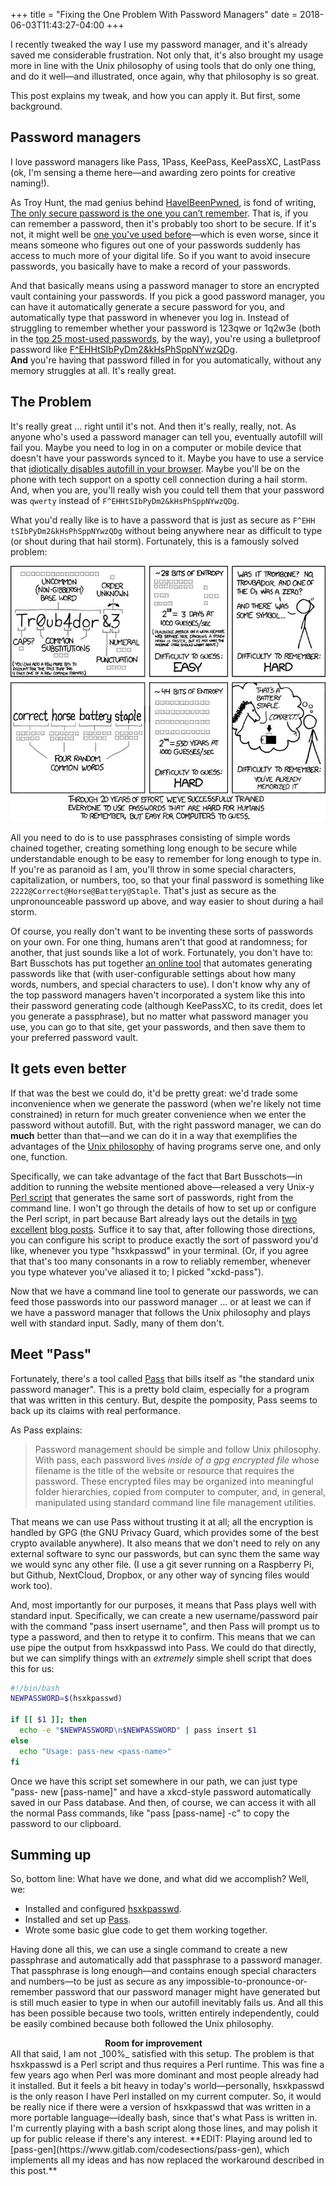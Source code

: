 +++
title = "Fixing the One Problem With Password Managers"
date = 2018-06-03T11:43:27-04:00
+++

I recently tweaked the way I use my password manager, and it's already
saved me considerable frustration.  Not only that, it's also brought my
usage more in line with the Unix philosophy of using tools that do only
one thing, and do it well—and illustrated, once again, why that philosophy
is so great.

This post explains my tweak, and how you can apply it.  But first, some
background.

<!-- more -->

## Password managers
I love password managers like Pass, 1Pass, KeePass, KeePassXC, LastPass (ok,
I'm sensing a theme here—and awarding zero points for creative naming!).

As Troy Hunt, the mad genius behind [HaveIBeenPwned](https://HaveIBeenPwned.com),
is fond of writing, [The only secure password is the one you can’t
remember](https://www.troyhunt.com/only-secure-password-is-one-you-cant/).
That is, if you can remember a password, then
it's probably too short to be secure.  If it's not, it might well be 
[one you've used before](https://xkcd.com/792/)—which 
is even worse, since it means someone who figures out one of your passwords 
suddenly has access to much more of your digital life.  So if you want to
avoid insecure passwords, you basically have to make a record of your
passwords.

And that basically means using a password manager to store an encrypted
vault containing your passwords.  If you pick a good password manager, you can
have it automatically generate a secure password for you, and automatically
type that password in whenever you log in.  Instead of struggling to remember
whether your password is 123qwe or 1q2w3e (both in the [top 25 most-used 
passwords](https://www.huffingtonpost.com/entry/2016-most-common-passwords_us_587f9663e4b0c147f0bc299d), by the way), you're using 
a bulletproof password like [F^EHHtSIbPyDm2&kHsPhSppNYwzQDg](https://kevq.uk/are-password-managers-worth-it/).  
<strong>And</strong> you're having that password filled in for you 
automatically, without any memory struggles at all.  It's really great.

## The Problem
It's really great … right until it's not.  And then it's really, really, not.  As anyone who's used a password manager can tell you, eventually autofill 
will fail you.  Maybe you need to log in on a computer or mobile device that 
doesn't have your passwords synced to it.  Maybe you have to use a service that
[idiotically disables autofill in your
browser](https://www.troyhunt.com/the-cobra-effect-that-is-disabling/).
Maybe you'll be on the
phone with tech support on a spotty cell connection during a hail storm.  And,
when you are, you'll really wish you could tell them that your password was 
`qwerty` instead of `F^EHH`&#8203;`tSIbP`&#8203;`yDm2&k`&#8203;`HsPhSp`&#8203;`pNYw`&#8203;`zQDg`.

What you'd really like is to have a password that is just as
secure as `F^EHH`&#8203;`tSIbP`&#8203;`yDm2&k`&#8203;`HsPhSp`&#8203;`pNYw`&#8203;`zQDg` without being
anywhere near as difficult to type (or shout during that hail storm).
Fortunately, this is a famously solved problem:

[![XKCD comic depicting use of a passphrase instead of a password](xkcd_936.jpg)](xkcd_936.jpg)

All you need to do is to use passphrases consisting of simple words 
chained together, creating something long enough to be secure while 
understandable enough to be easy to remember for long enough to type in.  If 
you're as paranoid as I am, you'll throw in some special characters, 
capitalization, or numbers, too, so that your final password is something like 
`2222@`&#8203;`Correct@`&#8203;`Horse@`&#8203;`Battery@`&#8203;`Staple`.  That's just as secure as the 
unpronounceable password up above, and way easier to shout during a hail storm.

Of course, you really don't want to be inventing these sorts of passwords on
your own.  For one thing, humans aren't that good at randomness; for another,
that just sounds like a lot of work.  Fortunately, you don't have to: Bart
Busschots has put together [an online tool](https://xkpasswd.net) that
automates generating passwords like that (with
user-configurable settings about how many words, numbers, and special
characters to use).  I don't know why any of the top password managers haven't
incorporated a system like this into their password generating code (although
KeePassXC, to its credit, does let you generate a passphrase), but no
matter what password manager you use, you can go to that site, get your
passwords, and then save them to your preferred password vault. 

## It gets even better
If that was the best we could do, it'd be pretty great: we'd trade some
inconvenience when we generate the password (when we're likely not time
constrained) in return for much greater convenience when we enter the password
without autofill.  But, with the right password manager, we can do
**much** better than that—and we can do it in a way that
exemplifies the advantages of the [Unix philosophy](https://en.wikipedia.org/wiki/Unix_philosophy) of having programs serve one, and only one, function.

Specifically, we can take advantage of the fact that Bart Busschots—in
addition to running the website mentioned above—released a very Unix-y 
[Perl script](https://www.bartbusschots.ie/s/publications/software/xkpasswd/)
that generates the same sort of passwords, right from the command line.  I won't go through the details of how to set up or configure the Perl
script, in part because Bart already lays out the details in [two
excellent](https://www.bartbusschots.ie/s/2015/08/22/using-the-hsxkpasswd-terminal-command-part-1-of-2/) [blog posts](https://www.bartbusschots.ie/s/2015/09/06/using-the-hsxkpasswd-terminal-command-part-2-of-2/).  Suffice it
to say that, after following those directions, you can configure his script to
produce exactly the sort of password you'd like, whenever you type
"hsxkpasswd" in your terminal.  (Or, if you agree that that's too many
consonants in a row to reliably remember, whenever you type whatever you've
aliased it to; I picked "xckd-pass").

Now that we have a command line tool to generate our passwords, we can feed
those passwords into our password manager … or at least we can if we have a
password manager that follows the Unix philosophy and plays well with standard
input.  Sadly, many of them don't.

## Meet "Pass"
Fortunately, there's a tool called [Pass](https://www.passwordstore.org/)
that bills itself as "the standard unix password manager".  This is a pretty
bold claim, especially for a program that was written in this century.  But, 
despite the pomposity, Pass seems to back up its claims with real performance. 

As Pass explains:
> Password management should be simple and follow Unix philosophy.
  With pass, each password lives _inside of a gpg encrypted file_ 
  whose filename is
  the title of the website or resource that requires the password. These 
  encrypted files may be organized into meaningful folder hierarchies, copied 
  from computer to computer, and, in general, manipulated using standard
  command line file management utilities.

That means we can use Pass without trusting it at all; all the encryption
is handled by GPG (the GNU Privacy Guard, which provides some of the best
crypto available anywhere).  It also means that we don't need to rely on any
external software to sync our passwords, but can sync them the same way we
would sync any other file.  (I use a git sever running on a Raspberry Pi, but
Github, NextCloud, Dropbox, or any other way of syncing files would work
too).

And, most importantly for our purposes, it means that Pass plays well 
with standard input.  Specifically, we can create a new username/password 
pair with the command "pass insert username", and then Pass will prompt us 
to type a password, and then to retype it to confirm.  This means that we can 
use pipe the output from hsxkpasswd into Pass.  We could do that directly, 
but we can simplify things with an _extremely_ simple shell script that
does this for us:

```bash
#!/bin/bash
NEWPASSWORD=$(hsxkpasswd)

if [[ $1 ]]; then
  echo -e "$NEWPASSWORD\n$NEWPASSWORD" | pass insert $1
else
  echo "Usage: pass-new <pass-name>"
fi
```

Once we have this script set somewhere in our path, we can just type "pass-
new [pass-name]" and have a xkcd-style password automatically saved in our 
Pass database.  And then, of course, we can access it with all the normal Pass 
commands, like "pass [pass-name] -c" to copy the password to our clipboard.

## Summing up
So, bottom line: What have we done, and what did we accomplish?  Well, we:

 * Installed and configured [hsxkpasswd](https://www.bartbusschots.ie/s/publications/software/xkpasswd/).
 * Installed and set up [Pass](https://www.passwordstore.org/).
 * Wrote some basic glue code to get them working together.

Having done all this, we can use a single command to create a new passphrase
and automatically add that passphrase to a password manager. That passphrase
is long enough—and contains enough special characters and numbers—to be just
as secure as any impossible-to-pronounce-or-remember password that our 
password manager might have generated but is still much easier to type in when
our autofill inevitably fails us.  And all this has been possible because two 
tools, written entirely independently, could be easily combined because both 
followed the Unix philosophy.

<asside class="note">
<strong style="margin-left: 30%">Room for improvement</strong><br>
All that said, I am not _100%_ satisfied with this setup.  The problem
is that hsxkpasswd is a Perl script and thus requires a Perl runtime.  This 
was fine a few years ago when Perl was more dominant and most people already
had it installed.  But it feels a bit heavy in today's 
world—personally, hsxkpasswd is the only reason I have Perl installed on my
current computer.  So, it would be really nice if there were a version of 
hsxkpasswd that was written in a more portable language—ideally bash, since 
that's what Pass is written in.  I'm currently playing with a bash script along
those lines, and may polish it up for public release if there's any interest.
**EDIT: Playing around led to [pass-gen](https://www.gitlab.com/codesections/pass-gen), which implements all my ideas and has now replaced the workaround described in this post.**
</aside>
